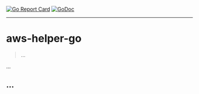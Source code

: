 [![Go Report Card](https://goreportcard.com/badge/github.com/dasrick/aws-helper-go)](https://goreportcard.com/report/github.com/dasrick/aws-helper-go)
[![GoDoc](https://godoc.org/github.com/dasrick/aws-helper-go?status.svg)](https://godoc.org/github.com/dasrick/aws-helper-go)

***

# aws-helper-go

> ...

...

## ...
